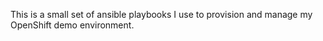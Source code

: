 This is a small set of ansible playbooks I use to provision and manage my OpenShift demo environment.